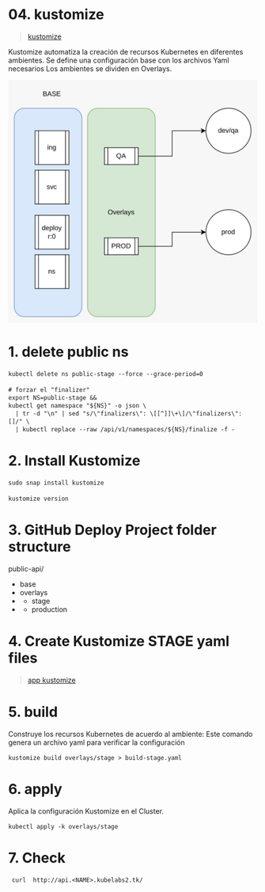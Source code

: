 # 04. kustomize <!-- omit in toc -->
> [kustomize](https://kustomize.io/)

Kustomize automatiza la creación de recursos Kubernetes en diferentes ambientes.
Se define una configuración base con los archivos Yaml necesarios
Los ambientes se dividen en Overlays.

![Kustomize](./assets/img/kustomize.jpeg)

# 1. delete public ns
```vim
kubectl delete ns public-stage --force --grace-period=0

# forzar el "finalizer"
export NS=public-stage &&
kubectl get namespace "${NS}" -o json \
  | tr -d "\n" | sed "s/\"finalizers\": \[[^]]\+\]/\"finalizers\": []/" \
  | kubectl replace --raw /api/v1/namespaces/${NS}/finalize -f -
```

# 2. Install Kustomize
```vim
sudo snap install kustomize

kustomize version
```
# 3. GitHub Deploy Project folder structure
public-api/
- base
- overlays
- - stage
- - production

# 4. Create Kustomize STAGE yaml files
> [app kustomize](./assets/kustomize/)



# 5. build
Construye los recursos Kubernetes de acuerdo al ambiente:
Este comando genera un archivo yaml para verificar la configuración
```vim
kustomize build overlays/stage > build-stage.yaml
```
# 6. apply
Aplica la configuración Kustomize en el Cluster.
```vim
kubectl apply -k overlays/stage
```

# 7. Check
```vim
 curl  http://api.<NAME>.kubelabs2.tk/
```


